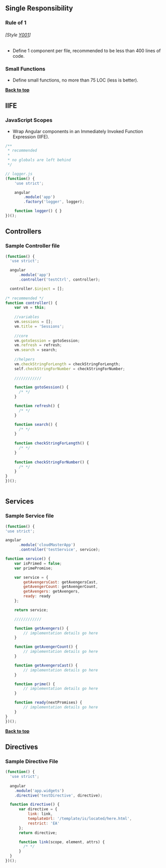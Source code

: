 ## Single Responsibility

### Rule of 1
###### [Style [Y001](#style-y001)]

  - Define 1 component per file, recommended to be less than 400 lines of code.  

### Small Functions
  - Define small functions, no more than 75 LOC (less is better).  

**[Back to top](#table-of-contents)**

## IIFE
### JavaScript Scopes

  - Wrap Angular components in an Immediately Invoked Function Expression (IIFE).

  ```javascript
  /**
   * recommended
   *
   * no globals are left behind
   */

  // logger.js
  (function() {
      'use strict';

      angular
          .module('app')
          .factory('logger', logger);

      function logger() { }
  })();
  ```

## Controllers

### Sample Controller file
  ```javascript
  (function() {
    'use strict';

    angular
        .module('app')
        .controller('testCtrl', controller);

    controller.$inject = [];
    
  /* recommended */
  function controller() {
      var vm = this;
      
      //variables
      vm.sessions = [];
      vm.title = 'Sessions';
      
      //core
      vm.gotoSession = gotoSession;
      vm.refresh = refresh;
      vm.search = search;
      
      //helpers
      vm.checkStringForLength = checkStringForLength;
      self.checkStringForNumber = checkStringForNumber;
      
      ////////////

      function gotoSession() {
        /* */
      }

      function refresh() {
        /* */
      }

      function search() {
        /* */
      }
      
      function checkStringForLength() {
        /* */
      }
      
      function checkStringForNumber() {
        /* */
      }
  }
  })();
    
  ```
## Services
### Sample Service file  
  ```javascript
  (function() {
  'use strict';
  
  angular
        .module('cloudMasterApp')
        .controller('testService', service);

  function service() {
      var isPrimed = false;
      var primePromise;

      var service = {
          getAvengersCast: getAvengersCast,
          getAvengerCount: getAvengerCount,
          getAvengers: getAvengers,
          ready: ready
      };

      return service;

      ////////////

      function getAvengers() {
          // implementation details go here
      }

      function getAvengerCount() {
          // implementation details go here
      }

      function getAvengersCast() {
          // implementation details go here
      }

      function prime() {
          // implementation details go here
      }

      function ready(nextPromises) {
          // implementation details go here
      }
  }
  })();
  ```

**[Back to top](#table-of-contents)**

## Directives
### Sample Directive File  

  ```javascript
  (function() {
    'use strict';
    
    angular
      .module('app.widgets')
      .directive('testDirective', directive);

    function directive() {
        var directive = {
            link: link,
            templateUrl: '/template/is/located/here.html',
            restrict: 'EA'
        };
        return directive;

        function link(scope, element, attrs) {
          /* */
        }
    }
  })();
  ```
